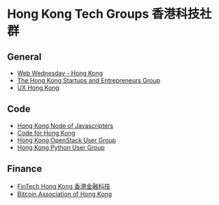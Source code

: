 # Hong Kong Tech Groups 香港科技社群

General
-------
* [Web Wednesday - Hong Kong](https://www.facebook.com/groups/webwednesdayhk/)
* [The Hong Kong Startups and Entrepreneurs Group](https://www.facebook.com/groups/935603033186404/)
* [UX Hong Kong](https://www.facebook.com/groups/uxhongkong/?ref=br_rs)

Code
----
* [Hong Kong Node of Javascripters](https://www.facebook.com/groups/node.js.hk/)
* [Code for Hong Kong](https://www.facebook.com/groups/code4hk/)
* [Hong Kong OpenStack User Group](https://www.facebook.com/groups/HKOSUG/)
* [Hong Kong Python User Group](https://www.facebook.com/groups/hkpug/?ref=br_rs)

Finance
-------
* [FinTech Hong Kong 香港金融科技](https://www.facebook.com/groups/539557396206416/)
* [Bitcoin Association of Hong Kong](https://www.facebook.com/groups/hkbitcoin/?ref=br_rs)
